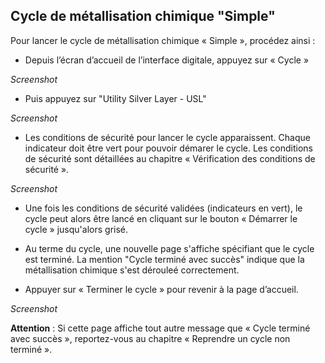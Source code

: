 ## Cycle de métallisation chimique "Simple"

Pour lancer le cycle de métallisation chimique « Simple », procédez ainsi :

 - Depuis l’écran d’accueil de l’interface digitale, appuyez sur « Cycle »

_Screenshot_

 -  Puis appuyez sur "Utility Silver Layer - USL"

_Screenshot_

 -  Les conditions de sécurité pour lancer le cycle apparaissent. Chaque indicateur doit être vert pour pouvoir démarer le cycle. Les conditions de sécurité sont détaillées au chapitre « Vérification des conditions de sécurité ».

_Screenshot_

 - Une fois les conditions de sécurité validées (indicateurs en vert), le cycle peut alors être lancé en cliquant sur le bouton « Démarrer le cycle » jusqu'alors grisé.

 - Au terme du cycle, une nouvelle page s'affiche spécifiant que le cycle est terminé. La mention "Cycle terminé avec succès" indique que la métallisation chimique s'est dérouleé correctement.

 - Appuyer sur « Terminer le cycle » pour revenir à la page d’accueil.


_Screenshot_

 **Attention** : Si cette page affiche tout autre message que « Cycle terminé avec succès », reportez-vous au chapitre « Reprendre un cycle non terminé ».

